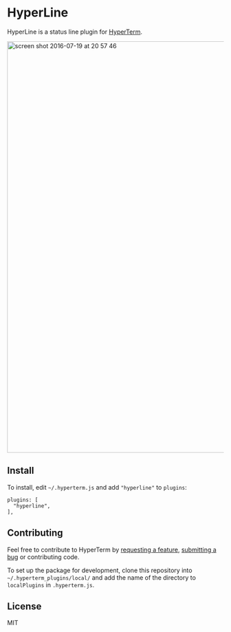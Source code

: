 HyperLine
=========

HyperLine is a status line plugin for [HyperTerm](https://hyperterm.org/).

<img width="957" alt="screen shot 2016-07-19 at 20 57 46" src="https://cloud.githubusercontent.com/assets/6755555/16974629/8c4f3c28-4df3-11e6-9769-c5de7a4d2199.png">

## Install

To install, edit `~/.hyperterm.js` and add `"hyperline"` to `plugins`:

```
plugins: [                                                                                               
  "hyperline",                                                                                           
],   
```

## Contributing

Feel free to contribute to HyperTerm by [requesting a feature](https://github.com/NickTikhonov/hyperterm-hyperline/issues/new), [submitting a bug](https://github.com/NickTikhonov/hyperterm-hyperline/issues/new) or contributing code.

To set up the package for development, clone this repository into `~/.hyperterm_plugins/local/` and add the name of the directory to `localPlugins` in `.hyperterm.js`.

## License

MIT
